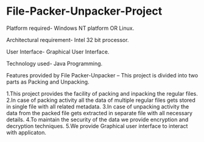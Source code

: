 # File-Packer-Unpacker-Project
Platform required- Windows NT platform OR Linux.

Architectural requirement- Intel 32 bit processor.

User Interface- Graphical User Interface.

Technology used- Java Programming.

Features provided by File Packer-Unpacker – This project is divided into two parts as Packing and Unpacking.



1.This project provides the facility of packing and inpacking the regular files.
2.In case of packing activity all the data of multiple regular files gets stored in single file with all related metadata.
3.In case of unpacking activity the data from the packed file gets extracted in separate file with all necessary details.
4.To maintain the security of the data we provide encryption and decryption techniques.
5.We provide Graphical user interface to interact with applicaton.

